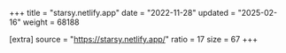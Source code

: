 +++
title = "starsy.netlify.app"
date = "2022-11-28"
updated = "2025-02-16"
weight = 68188

[extra]
source = "https://starsy.netlify.app/"
ratio = 17
size = 67
+++
